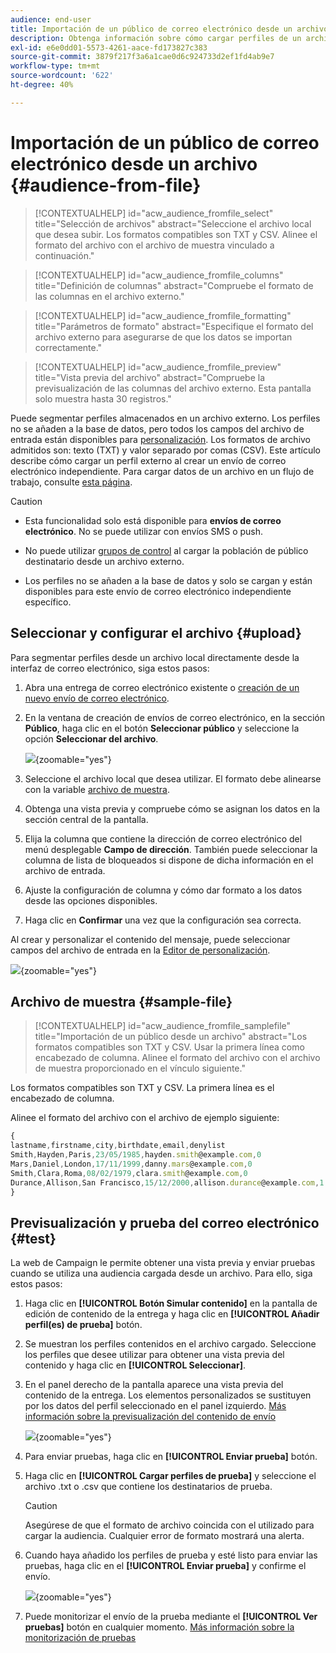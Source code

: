 ```yaml
---
audience: end-user
title: Importación de un público de correo electrónico desde un archivo
description: Obtenga información sobre cómo cargar perfiles de un archivo externo para crear su audiencia de correo electrónico
exl-id: e6e0dd01-5573-4261-aace-fd173827c383
source-git-commit: 3879f217f3a6a1cae0d6c924733d2ef1fd4ab9e7
workflow-type: tm+mt
source-wordcount: '622'
ht-degree: 40%

---
```


# Importación de un público de correo electrónico desde un archivo {#audience-from-file}

>[!CONTEXTUALHELP]
>id="acw_audience_fromfile_select"
>title="Selección de archivos"
>abstract="Seleccione el archivo local que desea subir. Los formatos compatibles son TXT y CSV. Alinee el formato del archivo con el archivo de muestra vinculado a continuación."

>[!CONTEXTUALHELP]
>id="acw_audience_fromfile_columns"
>title="Definición de columnas"
>abstract="Compruebe el formato de las columnas en el archivo externo."

>[!CONTEXTUALHELP]
>id="acw_audience_fromfile_formatting"
>title="Parámetros de formato"
>abstract="Especifique el formato del archivo externo para asegurarse de que los datos se importan correctamente."

>[!CONTEXTUALHELP]
>id="acw_audience_fromfile_preview"
>title="Vista previa del archivo"
>abstract="Compruebe la previsualización de las columnas del archivo externo. Esta pantalla solo muestra hasta 30 registros."

Puede segmentar perfiles almacenados en un archivo externo. Los perfiles no se añaden a la base de datos, pero todos los campos del archivo de entrada están disponibles para [personalización](../personalization/gs-personalization.md). Los formatos de archivo admitidos son: texto (TXT) y valor separado por comas (CSV). Este artículo describe cómo cargar un perfil externo al crear un envío de correo electrónico independiente. Para cargar datos de un archivo en un flujo de trabajo, consulte [esta página](../workflows/activities/load-file.md).

>[!CAUTION]
>
>* Esta funcionalidad solo está disponible para **envíos de correo electrónico**. No se puede utilizar con envíos SMS o push.
>
>* No puede utilizar [grupos de control](control-group.md) al cargar la población de público destinatario desde un archivo externo.
>
>* Los perfiles no se añaden a la base de datos y solo se cargan y están disponibles para este envío de correo electrónico independiente específico.

## Seleccionar y configurar el archivo {#upload}

Para segmentar perfiles desde un archivo local directamente desde la interfaz de correo electrónico, siga estos pasos:

1. Abra una entrega de correo electrónico existente o [creación de un nuevo envío de correo electrónico](../email/create-email.md).
1. En la ventana de creación de envíos de correo electrónico, en la sección **Público**, haga clic en el botón **Seleccionar público** y seleccione la opción **Seleccionar del archivo**.

   ![](assets/select-from-file.png){zoomable=&quot;yes&quot;}

1. Seleccione el archivo local que desea utilizar. El formato debe alinearse con la variable [archivo de muestra](#sample-file).
1. Obtenga una vista previa y compruebe cómo se asignan los datos en la sección central de la pantalla.
1. Elija la columna que contiene la dirección de correo electrónico del menú desplegable **Campo de dirección**. También puede seleccionar la columna de lista de bloqueados si dispone de dicha información en el archivo de entrada.
1. Ajuste la configuración de columna y cómo dar formato a los datos desde las opciones disponibles.
1. Haga clic en **Confirmar** una vez que la configuración sea correcta.

Al crear y personalizar el contenido del mensaje, puede seleccionar campos del archivo de entrada en la [Editor de personalización](../personalization/gs-personalization.md).

![](assets/select-external-perso.png){zoomable=&quot;yes&quot;}

## Archivo de muestra {#sample-file}

>[!CONTEXTUALHELP]
>id="acw_audience_fromfile_samplefile"
>title="Importación de un público desde un archivo"
>abstract="Los formatos compatibles son TXT y CSV. Usar la primera línea como encabezado de columna. Alinee el formato del archivo con el archivo de muestra proporcionado en el vínculo siguiente."

Los formatos compatibles son TXT y CSV. La primera línea es el encabezado de columna.

Alinee el formato del archivo con el archivo de ejemplo siguiente:

```javascript
{
lastname,firstname,city,birthdate,email,denylist
Smith,Hayden,Paris,23/05/1985,hayden.smith@example.com,0
Mars,Daniel,London,17/11/1999,danny.mars@example.com,0
Smith,Clara,Roma,08/02/1979,clara.smith@example.com,0
Durance,Allison,San Francisco,15/12/2000,allison.durance@example.com,1
}
```

## Previsualización y prueba del correo electrónico {#test}

La web de Campaign le permite obtener una vista previa y enviar pruebas cuando se utiliza una audiencia cargada desde un archivo. Para ello, siga estos pasos:

1. Haga clic en **[!UICONTROL Botón Simular contenido]** en la pantalla de edición de contenido de la entrega y haga clic en **[!UICONTROL Añadir perfil(es) de prueba]** botón.

1. Se muestran los perfiles contenidos en el archivo cargado. Seleccione los perfiles que desee utilizar para obtener una vista previa del contenido y haga clic en **[!UICONTROL Seleccionar]**.

1. En el panel derecho de la pantalla aparece una vista previa del contenido de la entrega. Los elementos personalizados se sustituyen por los datos del perfil seleccionado en el panel izquierdo. [Más información sobre la previsualización del contenido de envío](../preview-test/preview-content.md)

   ![](assets/file-upload-preview.png){zoomable=&quot;yes&quot;}

1. Para enviar pruebas, haga clic en **[!UICONTROL Enviar prueba]** botón.

1. Haga clic en **[!UICONTROL Cargar perfiles de prueba]** y seleccione el archivo .txt o .csv que contiene los destinatarios de prueba.

   >[!CAUTION]
   >
   >Asegúrese de que el formato de archivo coincida con el utilizado para cargar la audiencia. Cualquier error de formato mostrará una alerta.

1. Cuando haya añadido los perfiles de prueba y esté listo para enviar las pruebas, haga clic en el **[!UICONTROL Enviar prueba]** y confirme el envío.

   ![](assets/file-upload-test.png){zoomable=&quot;yes&quot;}

1. Puede monitorizar el envío de la prueba mediante el **[!UICONTROL Ver pruebas]** botón en cualquier momento. [Más información sobre la monitorización de pruebas](../preview-test/test-deliveries.md#access-test-deliveries)
